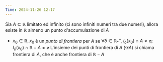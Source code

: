 ```yaml
---
Time: 2024-11-26 12:17
---
```

Sia $A\subseteq ℝ$ limitato ed infinito (ci sono infiniti numeri tra due numeri), allora esiste in $ℝ$ almeno un punto d'accumulazione di $A$

- $x_0\in ℝ, x_0$ è un *punto di frontiera* per $A$ se $\forall \delta \in ℝ^+_*, I_\delta (x_0)\cap A\neq \varnothing; I_\delta(x_0)\cap ℝ-A\neq \varnothing$
L'insieme dei punti di frontiera di $A$ ($\mathscr{D}A$) si chiama frontiera di $A$, che è anche frontiera di $ℝ-A$
